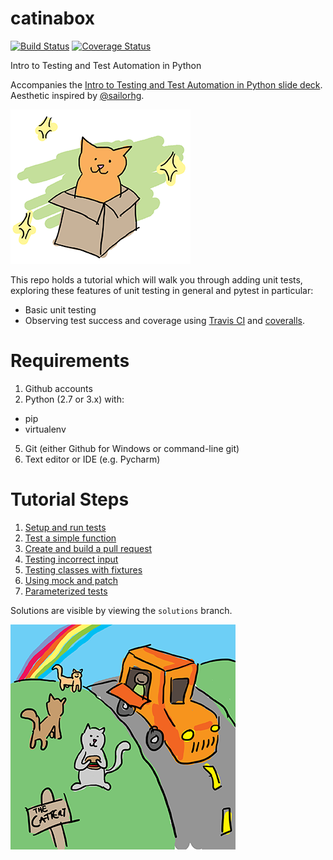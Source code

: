 # catinabox
[![Build Status](https://travis-ci.org/keeppythonweird/catinabox.svg?branch=master)](https://travis-ci.org/keeppythonweird/catinabox)
[![Coverage Status](https://coveralls.io/repos/keeppythonweird/catinabox/badge.svg?branch=master&service=github)](https://coveralls.io/github/keeppythonweird/catinabox?branch=master)

Intro to Testing and Test Automation in Python

Accompanies the [Intro to Testing and Test Automation in Python slide deck](https://docs.google.com/presentation/d/1Yt-umW3l8NBHqJJk6PbM7tP5n2LZs5iVIyLwvnsGAvA/edit?usp=sharing).
Aesthetic inspired by [@sailorhg](https://twitter.com/sailorhg).

![catinabox](docs/catinabox.png)

This repo holds a tutorial which will walk you through adding unit tests,
exploring these features of unit testing in general and pytest in particular:
- Basic unit testing
- Observing test success and coverage using
  [Travis CI](https://travis-ci.org/) and [coveralls](https://coveralls.io/).

# Requirements

1. Github accounts
2. Python (2.7 or 3.x) with:
  - pip
  - virtualenv
5. Git (either Github for Windows or command-line git)
6. Text editor or IDE (e.g. Pycharm)

# Tutorial Steps

1. [Setup and run tests](./steps/run_tests.md)
2. [Test a simple function](./steps/simple_function.md)
3. [Create and build a pull request](./steps/pull.md)
4. [Testing incorrect input](./steps/input.md)
5. [Testing classes with fixtures](./classes.md)
6. [Using mock and patch](./mock.md)
7. [Parameterized tests](./params.md)

Solutions are visible by viewing the ```solutions``` branch.

![cattery](docs/cattery.png)

